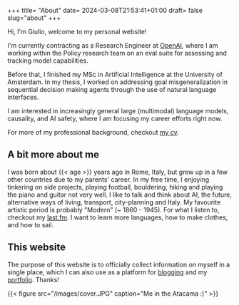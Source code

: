 +++
title= "About"
date= 2024-03-08T21:53:41+01:00
draft= false
slug="about"
+++

Hi, I'm Giulio, welcome to my personal website!

I'm currently contracting as a Research Engineer at
[OpenAI](https://openai.com), where I am working within the Policy research team
on an eval suite for assessing and tracking model capabilities.

Before that, I finished my MSc in Artificial Intelligence at the University of
Amsterdam. In my thesis, I worked on addressing goal misgeneralization in
sequential decision making agents through the use of natural language
interfaces.

I am interested in increasingly general large (multimodal) language models,
causality, and AI safety, where I am focusing my career efforts right now.

For more of my professional background, checkout
[my cv](/cv/GiulioStarace_CV.pdf).

## A bit more about me

I was born about {{< age >}} years ago in Rome, Italy, but grew up in a few
other countries due to my parents' career. In my free time, I enjoying tinkering
on side projects, playing football, bouldering, hiking and playing the piano and
guitar not very well. I like to talk and think about AI, the future, alternative
ways of living, transport, city-planning and Italy. My favourite artistic period
is probably "Modern" (~ 1860 - 1945). For what I listen to, checkout my
[last.fm](https://www.last.fm/user/giuliostarace). I want to learn more
languages, how to make clothes, and how to sail.

## This website

The purpose of this website is to officially collect information on myself in a
single place, which I can also use as a platform for
[blogging](/posts/why-blog/) and my [portfolio](/projects/). Thanks!

{{< figure src="/images/cover.JPG" caption="Me in the Atacama :)" >}}
